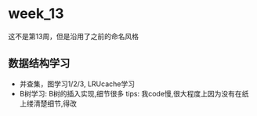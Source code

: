 # week_13
这不是第13周，但是沿用了之前的命名风格

## 数据结构学习
- 并查集，图学习1/2/3, LRUcache学习
- B树学习: B树的插入实现,细节很多
tips: 我code慢,很大程度上因为没有在纸上缕清楚细节,得改